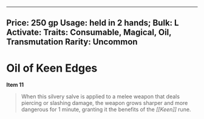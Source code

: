 
---
Price: 250 gp
Usage: held in 2 hands;
Bulk: L
Activate: 
Traits: Consumable, Magical, Oil, Transmutation
Rarity: Uncommon
---

# Oil of Keen Edges

**Item 11**

> When this silvery salve is applied to a melee weapon that deals piercing or slashing damage, the weapon grows sharper and more dangerous for 1 minute, granting it the benefits of the *[[Keen]]* rune.
